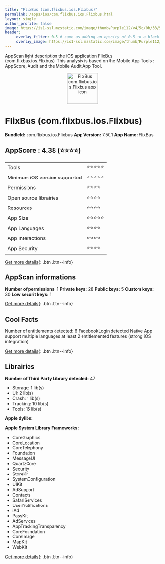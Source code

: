 ```yaml
---
title: "FlixBus (com.flixbus.ios.Flixbus)"
permalink: /apps/ios/com.flixbus.ios.Flixbus.html
layout: single
author_profile: false
image: https://is1-ssl.mzstatic.com/image/thumb/Purple112/v4/5c/0b/33/5c0b33eb-7792-b91d-16c5-f2d5111ad876/flix-production-icon-1x_U007emarketing-0-5-0-85-220.png/512x512bb.jpg
header: 
     overlay_filter: 0.5 # same as adding an opacity of 0.5 to a black background
     overlay_image: https://is1-ssl.mzstatic.com/image/thumb/Purple112/v4/5c/0b/33/5c0b33eb-7792-b91d-16c5-f2d5111ad876/flix-production-icon-1x_U007emarketing-0-5-0-85-220.png/512x512bb.jpg
---
```

AppScan light description the iOS application FlixBus (com.flixbus.ios.Flixbus). This analysis is based on the Mobile App Tools : AppScore, Audit and the Mobile Audit App Tool.

  
  
<div style="text-align: center;"><img src="https://is1-ssl.mzstatic.com/image/thumb/Purple112/v4/5c/0b/33/5c0b33eb-7792-b91d-16c5-f2d5111ad876/flix-production-icon-1x_U007emarketing-0-5-0-85-220.png/512x512bb.jpg" width="100" height="100" alt="FlixBus com.flixbus.ios.Flixbus app icon"></div>  
  
# FlixBus (com.flixbus.ios.Flixbus)

**BundleId:** com.flixbus.ios.Flixbus
**App Version:** 7.50.1
**App Name:** FlixBus


## AppScore : 4.38 (⭐️⭐️⭐️⭐️) 

<table>
<tr><td> Tools </td><td> ⭐️⭐️⭐️⭐️⭐️ </td></tr>
<tr><td> Minimum iOS version supported </td><td> ⭐️⭐️⭐️⭐️⭐️ </td></tr>
<tr><td> Permissions </td><td> ⭐️⭐️⭐️⭐️ </td></tr>
<tr><td> Open source librairies </td><td> ⭐️⭐️⭐️⭐️ </td></tr>
<tr><td> Resources </td><td> ⭐️⭐️⭐️⭐️ </td></tr>
<tr><td> App Size </td><td> ⭐️⭐️⭐️⭐️⭐️ </td></tr>
<tr><td> App Languages </td><td> ⭐️⭐️⭐️⭐️ </td></tr>
<tr><td> App Interactions </td><td> ⭐️⭐️⭐️⭐️ </td></tr>
<tr><td> App Security </td><td> ⭐️⭐️⭐️⭐️ </td></tr>
</table>

[Get more details](/pricing.html){: .btn .btn--info}  
  
## AppScan informations 

**Number of permissions:** 1
**Private keys:** 28
**Public keys:** 5
**Custom keys:** 30
**Low securit keys:** 1
  
[Get more details](/pricing.html){: .btn .btn--info}

## Cool Facts

Number of entitlements detected: 6
FacebookLogin detected
Native App
support multiple languages
at least 2 entitlemented features (strong iOS integration)
  
[Get more details](/pricing.html){: .btn .btn--info}

## Librairies 
**Number of Third Party Library detected:** 47
- Storage: 1 lib(s)
- UI: 2 lib(s)
- Crash: 1 lib(s)
- Tracking: 10 lib(s)
- Tools: 15 lib(s)

**Apple dylibs:**


**Apple System Library Frameworks:**
- CoreGraphics
- CoreLocation
- CoreTelephony
- Foundation
- MessageUI
- QuartzCore
- Security
- StoreKit
- SystemConfiguration
- UIKit
- AdSupport
- Contacts
- SafariServices
- UserNotifications
- iAd
- PassKit
- AdServices
- AppTrackingTransparency
- CoreFoundation
- CoreImage
- MapKit
- WebKit


  
[Get more details](/pricing.html){: .btn .btn--info}

